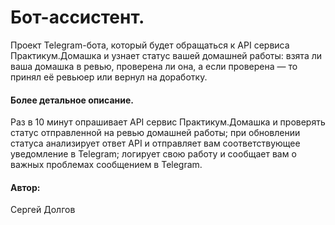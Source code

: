 # Бот-ассистент.
Проект Telegram-бота, который будет обращаться к API сервиса Практикум.Домашка и узнает статус вашей домашней работы: взята ли ваша домашка в ревью, проверена ли она, а если проверена — то принял её ревьюер или вернул на доработку.

#### Более детальное описание.
Раз в 10 минут опрашивает API сервис Практикум.Домашка и проверять статус отправленной на ревью домашней работы;
при обновлении статуса анализирует ответ API и отправляет вам соответствующее уведомление в Telegram;
логирует свою работу и сообщает вам о важных проблемах сообщением в Telegram.

#### Автор:

Сергей Долгов
